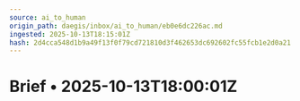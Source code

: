 ```yaml
---
source: ai_to_human
origin_path: daegis/inbox/ai_to_human/eb0e6dc226ac.md
ingested: 2025-10-13T18:15:01Z
hash: 2d4cca548d1b9a49f13f0f79cd721810d3f462653dc692602fc55fcb1e2d0a21
---
```

# Brief • 2025-10-13T18:00:01Z

